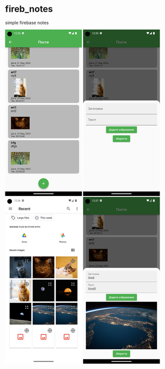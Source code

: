 # fireb_notes
simple firebase notes
<p align="center">
  <img src="https://github.com/renerroll/fireb_notes/blob/main/Screenshots/Screenshot_1684791353.png" width="250" title="">
  <img src="https://github.com/renerroll/fireb_notes/blob/main/Screenshots/Screenshot_1684791359.png?raw=true" width="250" title="">
  <img src="https://github.com/renerroll/fireb_notes/blob/main/Screenshots/Screenshot_1684791389.png?raw=true" width="250" title="">
  <img src="https://github.com/renerroll/fireb_notes/blob/main/Screenshots/Screenshot_1684791430.png?raw=true" width="250" title="">
</p>

